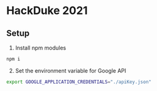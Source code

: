 # HackDuke 2021

## Setup
1. Install npm modules
```bash
npm i
```

2. Set the environment variable for Google API
```bash
export GOOGLE_APPLICATION_CREDENTIALS="./apiKey.json"
```